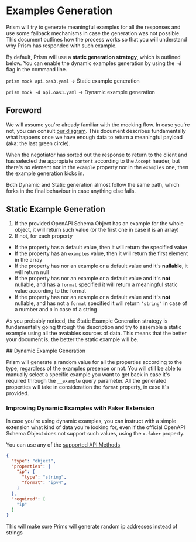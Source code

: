 # Examples Generation

Prism will try to generate meaningful examples for all the responses and use some fallback mechanisms in case the generation was not possible. This document outlines how the process works so that you will understand why Prism has responded with such example.

By default, Prism will use a **static generation strategy**, which is outlined below. You can enable the dynamic examples generation by using the `-d` flag in the command line.

`prism mock api.oas3.yaml` -> Static example generation

`prism mock -d api.oas3.yaml` -> Dynamic example generation

## Foreword

We will assume you're already familiar with the mocking flow. In case you're not, you can consult [our diagram][diagram]. This document describes fundamentally what happens once we have enough data to return a meaningful payload (aka: the last green circle).

When the negotiator has sorted out the response to return to the client and has selected the appropiate `content` according to the `Accept` header, but there's no element nor in the `example` property nor in the `examples` one, then the example generation kicks in.

Both Dynamic and Static generation almost follow the same path, which forks in the final behaviour in case anything else fails.

## Static Example Generation

1. If the provided OpenAPI Schema Object has an example for the whole object, it will return such value (or the first one in case it is an array)
2. If not, for each property
  * If the property has a default value, then it will return the specified value
  * If the property has an `examples` value, then it will return the first element in the array
  * If the property has nor an example or a default value and it's **nullable**, it will return null
  * If the property has nor an example or a default value and it's **not** nullable, and has a `format` specified it will return a meaningful static value according to the format
  * If the property has nor an example or a default value and it's **not** nullable, and has not a `format` specified it will return `'string'` in case of a number and `0` in case of a string

As you probably noticed, the Static Example Generation strategy is fundamentally going through the description and try to assemble a static example using all the avaiables sources of data. This means that the better your document is, the better the static example will be.

## Dynamic Example Generation

Prism will generate a random value for all the properties according to the type, regardless of the examples presence or not. You will still be able to manually select a specific example you want to get back in case it's required through the `__example` query parameter. All the generated properties will take in consideration the `format` property, in case it's provided.

### Improving Dynamic Examples with Faker Extension

In case you're using dynamic examples, you can instruct with a simple extension what kind of data you're looking for, even if the official OpenAPI Schema Object does not support such values, using the `x-faker` property.

You can use any of the [supported API Methods][fakerjs]

```json
{
  "type": "object",
  "properties": {
    "ip": {
      "type": "string",
      "format": "ipv4",
    }
  },
  "required": [
    "ip"
  ]
}
```

This will make sure Prims will generate random ip addresses instead of strings

[diagram]: ./packages/http/docs/images/mock-server-dfd.png
[fakerjs]: https://github.com/marak/Faker.js/
